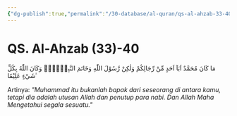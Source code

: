 ```yaml
---
{"dg-publish":true,"permalink":"/30-database/al-quran/qs-al-ahzab-33-40/"}
---
```



# QS. Al-Ahzab (33)-40
مَا كَانَ مُحَمَّدٌ اَبَآ اَحَدٍ مِّنْ رِّجَالِكُمْ وَلٰكِنْ رَّسُوْلَ اللّٰهِ وَخَاتَمَ النَّبِيّٖنَۗ وَكَانَ اللّٰهُ بِكُلِّ شَيْءٍ عَلِيْمًا ࣖ

Artinya: *"Muhammad itu bukanlah bapak dari seseorang di antara kamu, tetapi dia adalah utusan Allah dan penutup para nabi. Dan Allah Maha Mengetahui segala sesuatu."*
